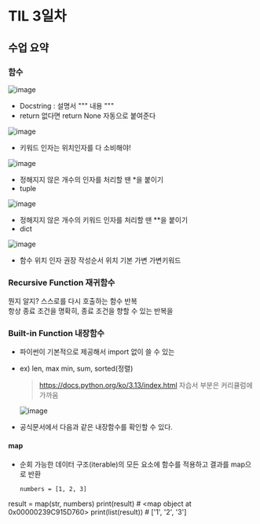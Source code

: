 # TIL 3일차

## 수업 요약
### 함수

![image](https://github.com/user-attachments/assets/be186c10-66bb-4d9b-ab03-e400da2c3c6c)


- Docstring : 설명서 """ 내용 """
- return 없다면 return None 자동으로 붙여준다

![image](https://github.com/user-attachments/assets/f232a255-d39c-452f-b993-b25c936f27b4)


- 키워드 인자는 위치인자를 다 소비해야!
  
![image](https://github.com/user-attachments/assets/6cf714eb-2738-4abc-9643-6f1bede27b8c)

- 정해지지 않은 개수의 인자를 처리할 땐 *을 붙이기   
- tuple

![image](https://github.com/user-attachments/assets/7fdd8ae6-6fcc-4255-b8fb-78f59555e2d8)

- 정해지지 않은 개수의 키워드 인자를 처리할 땐 **을 붙이기
- dict

![image](https://github.com/user-attachments/assets/63c26200-fbd4-4a99-bdb2-b941d4907ea0)

- 함수 위치 인자 권장 작성순서
  위치 기본 가변 가변키워드

### Recursive Function 재귀함수  
  뭔지 알지? 스스로를 다시 호출하는 함수 반복  
  항상 종료 조건을 명확히, 종료 조건을 향할 수 있는 반복을  

### Built-in Function 내장함수
- 파이썬이 기본적으로 제공해서 import 없이 쓸 수 있는
- ex) len, max min, sum, sorted(정렬)
  > https://docs.python.org/ko/3.13/index.html
  > 자습서 부분은 커리큘럼에 가까움
  
  ![image](https://github.com/user-attachments/assets/6036439d-b0b0-47d4-8c23-6090cfddee49)

 - 공식문서에서 다음과 같은 내장함수를 확인할 수 있다.  

#### map
- 순회 가능한 데이터 구조(iterable)의 모든 요소에 함수를 적용하고 결과를 map으로 반환
  ```
  numbers = [1, 2, 3]
result = map(str, numbers)
print(result)  # <map object at 0x00000239C915D760>
print(list(result))  # ['1', '2', '3']
  ```
